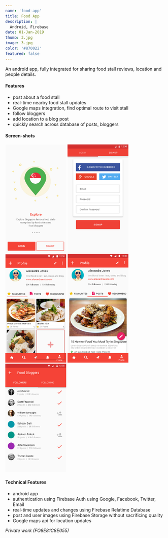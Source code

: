 ```yaml
---
name: 'food-app'
title: Food App
description: |
  Android, Firebase
date: 01-Jan-2019
thumb: 3.jpg
image: 3.jpg
color: '#870022'
featured: false
---
```


An android app, fully integrated for sharing food stall reviews, location and people details.

#### Features

- post about a food stall
- real-time nearby food stall updates
- Google maps integration, find optimal route to visit stall
- follow bloggers
- add location to a blog post
- quickly search across database of posts, bloggers

#### Screen-shots

[<img src="1.jpg" width="192">](1.jpg)
[<img src="2.jpg" width="192">](2.jpg)
[<img src="3.jpg" width="192">](3.jpg)
[<img src="4.jpg" width="192">](4.jpg)
[<img src="5.jpg" width="192">](5.jpg)

#### Technical Features

- android app
- authentication using Firebase Auth using Google, Facebook, Twitter, Email
- real-time updates and changes using Firebase Relatime Database
- post and user images using Firebase Storage without sacrificing quality
- Google maps api for location updates 

*Private work (FO8E81C8E055)*